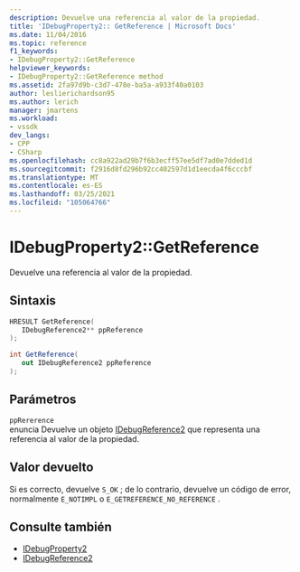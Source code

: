 ```yaml
---
description: Devuelve una referencia al valor de la propiedad.
title: 'IDebugProperty2:: GetReference | Microsoft Docs'
ms.date: 11/04/2016
ms.topic: reference
f1_keywords:
- IDebugProperty2::GetReference
helpviewer_keywords:
- IDebugProperty2::GetReference method
ms.assetid: 2fa97d9b-c3d7-478e-ba5a-a933f40a0103
author: leslierichardson95
ms.author: lerich
manager: jmartens
ms.workload:
- vssdk
dev_langs:
- CPP
- CSharp
ms.openlocfilehash: cc8a922ad29b7f6b3ecff57ee5df7ad0e7dded1d
ms.sourcegitcommit: f2916d8fd296b92cc402597d1d1eecda4f6cccbf
ms.translationtype: MT
ms.contentlocale: es-ES
ms.lasthandoff: 03/25/2021
ms.locfileid: "105064766"
---
```

# <a name="idebugproperty2getreference"></a>IDebugProperty2::GetReference
Devuelve una referencia al valor de la propiedad.

## <a name="syntax"></a>Sintaxis

```cpp
HRESULT GetReference(
   IDebugReference2** ppReference
);
```

```csharp
int GetReference(
   out IDebugReference2 ppReference
);
```

## <a name="parameters"></a>Parámetros
`ppRererence`\
enuncia Devuelve un objeto [IDebugReference2](../../../extensibility/debugger/reference/idebugreference2.md) que representa una referencia al valor de la propiedad.

## <a name="return-value"></a>Valor devuelto
 Si es correcto, devuelve `S_OK` ; de lo contrario, devuelve un código de error, normalmente `E_NOTIMPL` o `E_GETREFERENCE_NO_REFERENCE` .

## <a name="see-also"></a>Consulte también
- [IDebugProperty2](../../../extensibility/debugger/reference/idebugproperty2.md)
- [IDebugReference2](../../../extensibility/debugger/reference/idebugreference2.md)
